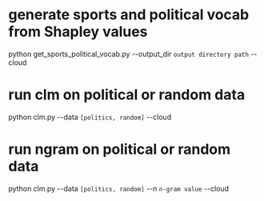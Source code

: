# generate sports and political vocab from Shapley values
python get_sports_political_vocab.py --output_dir `output directory path` --cloud

# run clm on political or random data
python clm.py --data `[politics, random]` --cloud 

# run ngram on political or random data
python clm.py --data `[politics, random]` --n `n-gram value` --cloud 